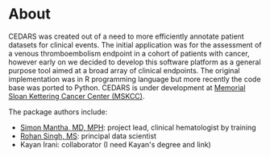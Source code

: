 # About

CEDARS was created out of a need to more efficiently annotate patient datasets for clinical events. The initial application was for the assessment of a venous thromboembolism endpoint in a cohort of patients with cancer, however early on we decided to develop this software platform as a general purpose tool aimed at a broad array of clinical endpoints. The original implementation was in R programming language but more recently the code base was ported to Python. CEDARS is under development at [Memorial Sloan Kettering Cancer Center \(MSKCC\)](https://www.mskcc.org).

The package authors include:

- [Simon Mantha, MD, MPH](https://www.mskcc.org/cancer-care/doctors/simon-mantha): project lead, clinical hematologist by training
- [Rohan Singh, MS](https://www.linkedin.com/in/singhrhn): principal data scientist
- Kayan Irani: collaborator  (I need Kayan's degree and link)

